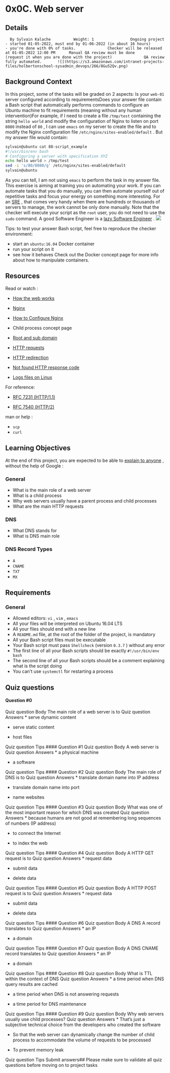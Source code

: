 # 0x0C. Web server
## Details
      By Sylvain Kalache          Weight: 1                Ongoing project - started 01-05-2022, must end by 01-06-2022 (in about 16 hours)          - you're done with 0% of tasks.              Checker will be released at 01-05-2022 12:00 PM      Manual QA review must be done          (request it when you are done with the project)              QA review fully automated.       ![](https://s3.amazonaws.com/intranet-projects-files/holbertonschool-sysadmin_devops/266/8Gu52Qv.png) 

## Background Context
[](https://www.youtube.com/watch?v=AZg4uJkEa-4&feature=youtu.be&hd=1) 

In this project, some of the tasks will be graded on 2 aspects:
Is your  ` web-01 `  server configured according to requirementsDoes your answer file contain a Bash script that automatically performs commands to configure an Ubuntu machine to fit requirements (meaning without any human intervention)For example, if I need to create a file   ` /tmp/test `   containing the string   ` hello world `   and modify the configuration of Nginx to listen on port   ` 8080 `   instead of   ` 80 `  , I can use   ` emacs `   on my server to create the file and to modify the Nginx configuration file   ` /etc/nginx/sites-enabled/default `  .
But my answer file would contain:
```bash
sylvain@ubuntu cat 88-script_example
#!/usr/bin/env bash
# Configuring a server with specification XYZ
echo hello world > /tmp/test
sed -i 's/80/8080/g' /etc/nginx/sites-enabled/default
sylvain@ubuntu

```
As you can tell, I am not using   ` emacs `   to perform the task in my answer file. This exercise is aiming at training you on automating your work. If you can automate tasks that you do manually, you can then automate yourself out of repetitive tasks and focus your energy on something more interesting. For an  [SRE](https://intranet.hbtn.io/rltoken/Hjv9yJQtW6X7VRa2ByMeEg) 
 , that comes very handy when there are hundreds or thousands of servers to manage, the work cannot be only done manually. Note that the checker will execute your script as the   ` root `   user, you do not need to use the   ` sudo `   command.
A good Software Engineer is a  [lazy Software Engineer](https://intranet.hbtn.io/rltoken/y1MX-uAX-0a4bgXfH3uweQ) 
 .  ![](https://s3.amazonaws.com/intranet-projects-files/holbertonschool-sysadmin_devops/266/82VsYEC.jpg) 

Tips: to test your answer Bash script, feel free to reproduce the checker environment: 
* start an  ` ubuntu:16.04 `  Docker container
* run your script on it
* see how it behaves
Check out the Docker concept page for more info about how to manipulate containers.
## Resources
Read or watch :
* [How the web works](https://intranet.hbtn.io/rltoken/4tRRzyyETAySzU-bgNGLSw) 

* [Nginx](https://intranet.hbtn.io/rltoken/H9OfhUnBDdxV-QQnIucMlA) 

* [How to Configure Nginx](https://intranet.hbtn.io/rltoken/wePwmjbJDgJZO7YPvffWxQ) 

* Child process concept page
* [Root and sub domain](https://intranet.hbtn.io/rltoken/S2JO8E1CftLXOgvCfYf78A) 

* [HTTP requests](https://intranet.hbtn.io/rltoken/C9s3U62JbiOAvn9WCoxKsA) 

* [HTTP redirection](https://intranet.hbtn.io/rltoken/kI4vRQ6vc45Wfbdo3UD8Lw) 

* [Not found HTTP response code](https://intranet.hbtn.io/rltoken/5UvC588x2hZR7dm6eRFPoQ) 

* [Logs files on Linux](https://intranet.hbtn.io/rltoken/bkqQ72HZVAV65G8nB503Pw) 

For reference:
* [RFC 7231 (HTTP/1.1)](https://intranet.hbtn.io/rltoken/Ip0atFgh-X8dcQxQdUyVUA) 

* [RFC 7540 (HTTP/2)](https://intranet.hbtn.io/rltoken/cwfqkSHy98XGvyezL5KIIA) 

man or help : 
*  ` scp ` 
*  ` curl ` 
## Learning Objectives
At the end of this project, you are expected to be able to  [explain to anyone](https://intranet.hbtn.io/rltoken/HLB_f8cKD3VOdBgXcaHTdA) 
 ,  without the help of Google :
### General
* What is the main role of a web server
* What is a child process
* Why web servers usually have a parent process and child processes
* What are the main HTTP requests
### DNS
* What DNS stands for
* What is DNS main role
### DNS Record Types
*  ` A ` 
*  ` CNAME ` 
*  ` TXT ` 
*  ` MX ` 
## Requirements
### General
* Allowed editors:  ` vi ` ,  ` vim ` ,  ` emacs ` 
* All your files will be interpreted on Ubuntu 16.04 LTS
* All your files should end with a new line
* A  ` README.md `  file, at the root of the folder of the project, is mandatory
* All your Bash script files must be executable
* Your Bash script must pass  ` Shellcheck `  (version  ` 0.3.7 ` ) without any error
* The first line of all your Bash scripts should be exactly  ` #!/usr/bin/env bash ` 
* The second line of all your Bash scripts should be a comment explaining what is the script doing
* You can’t use  ` systemctl `  for restarting a process
## Quiz questions
#### Question #0
 Quiz question Body The main role of a web server is to
 Quiz question Answers * serve dynamic content

* serve static content

* host files

 Quiz question Tips #### Question #1
 Quiz question Body A web server is
 Quiz question Answers * a physical machine

* a software

 Quiz question Tips #### Question #2
 Quiz question Body The main role of DNS is to
 Quiz question Answers * translate domain name into IP address

* translate domain name into port

* name websites

 Quiz question Tips #### Question #3
 Quiz question Body What was one of the most important reason for which DNS was created
 Quiz question Answers * because humans are not good at remembering long sequences of numbers (IP address)

* to connect the Internet

* to index the web

 Quiz question Tips #### Question #4
 Quiz question Body A HTTP GET request is to
 Quiz question Answers * request data

* submit data

* delete data

 Quiz question Tips #### Question #5
 Quiz question Body A HTTP POST request is to
 Quiz question Answers * request data

* submit data

* delete data

 Quiz question Tips #### Question #6
 Quiz question Body A DNS A record translates to
 Quiz question Answers * an IP

* a domain

 Quiz question Tips #### Question #7
 Quiz question Body A DNS CNAME record translates to
 Quiz question Answers * an IP

* a domain

 Quiz question Tips #### Question #8
 Quiz question Body What is TTL within the context of DNS
 Quiz question Answers * a time period when DNS query results are cached

* a time period when DNS is not answering requests

* a time period for DNS maintenance

 Quiz question Tips #### Question #9
 Quiz question Body Why web servers usually use child processes?
 Quiz question Answers * That’s just a subjective technical choice from the developers who created the software

* So that the web server can dynamically change the number of child process to accommodate the volume of requests to be processed

* To prevent memory leak

 Quiz question Tips Submit answers## Please make sure to validate all quiz questions before moving on to project tasks
